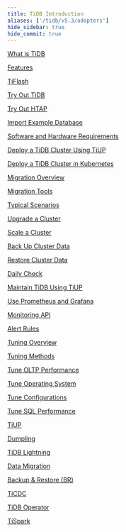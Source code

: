 ```yaml
---
title: TiDB Introduction
aliases: ['/tidb/v5.3/adopters']
hide_sidebar: true
hide_commit: true
---
```


<LearningPathContainer platform="tidb" title="TiDB" subTitle="TiDB is an open-source NewSQL database that supports Hybrid Transactional and Analytical Processing (HTAP) workloads. Find the guide, samples, and references you need to use TiDB.">

<LearningPath label="Learn" icon="cloud1">

[What is TiDB](https://docs.pingcap.com/tidb/v5.3/overview)

[Features](https://docs.pingcap.com/tidb/v5.3/basic-features)

[TiFlash](https://docs.pingcap.com/tidb/v5.3/tiflash-overview)

</LearningPath>

<LearningPath label="Try" icon="cloud5">

[Try Out TiDB](https://docs.pingcap.com/tidb/v5.3/quick-start-with-tidb)

[Try Out HTAP](https://docs.pingcap.com/tidb/v5.3/quick-start-with-htap)

[Import Example Database](https://docs.pingcap.com/tidb/v5.3/import-example-data)

</LearningPath>

<LearningPath label="Deploy" icon="deploy">

[Software and Hardware Requirements](https://docs.pingcap.com/tidb/v5.3/hardware-and-software-requirements)

[Deploy a TiDB Cluster Using TiUP](https://docs.pingcap.com/tidb/v5.3/production-deployment-using-tiup)

[Deploy a TiDB Cluster in Kubernetes](https://docs.pingcap.com/tidb/v5.3/tidb-in-kubernetes)

</LearningPath>

<LearningPath label="Migrate" icon="cloud3">

[Migration Overview](https://docs.pingcap.com/tidb/v5.3/migration-overview)

[Migration Tools](https://docs.pingcap.com/tidb/v5.3/migration-tools)

[Typical Scenarios](https://docs.pingcap.com/tidb/v5.3/migrate-aurora-to-tidb)

</LearningPath>

<LearningPath label="Maintain" icon="maintain">

[Upgrade a Cluster](https://docs.pingcap.com/tidb/v5.3/upgrade-tidb-using-tiup)

[Scale a Cluster](https://docs.pingcap.com/tidb/v5.3/scale-tidb-using-tiup)

[Back Up Cluster Data](https://docs.pingcap.com/tidb/v5.3/br-usage-backup)

[Restore Cluster Data](https://docs.pingcap.com/tidb/v5.3/br-usage-restore)

[Daily Check](https://docs.pingcap.com/tidb/v5.3/daily-check)

[Maintain TiDB Using TiUP](https://docs.pingcap.com/tidb/v5.3/maintain-tidb-using-tiup)

</LearningPath>

<LearningPath label="Monitor" icon="cloud6">

[Use Prometheus and Grafana](https://docs.pingcap.com/tidb/v5.3/tidb-monitoring-framework)

[Monitoring API](https://docs.pingcap.com/tidb/v5.3/tidb-monitoring-api)

[Alert Rules](https://docs.pingcap.com/tidb/v5.3/alert-rules)

</LearningPath>

<LearningPath label="Tune" icon="tidb-cloud-tune">

[Tuning Overview](https://docs.pingcap.com/tidb/v5.3/performance-tuning-overview)

[Tuning Methods](https://docs.pingcap.com/tidb/v5.3/performance-tuning-methods)

[Tune OLTP Performance](https://docs.pingcap.com/tidb/v5.3/performance-tuning-practices)

[Tune Operating System](https://docs.pingcap.com/tidb/v5.3/tune-operating-system)

[Tune Configurations](https://docs.pingcap.com/tidb/v5.3/configure-memory-usage)

[Tune SQL Performance](https://docs.pingcap.com/tidb/v5.3/sql-tuning-overview)

</LearningPath>

<LearningPath label="Tools" icon="doc7">

[TiUP](https://docs.pingcap.com/tidb/v5.3/tiup-overview)

[Dumpling](https://docs.pingcap.com/tidb/v5.3/dumpling-overview)

[TiDB Lightning](https://docs.pingcap.com/tidb/v5.3/tidb-lightning-overview)

[Data Migration](https://docs.pingcap.com/tidb/v5.3/dm-overview)

[Backup & Restore (BR)](https://docs.pingcap.com/tidb/v5.3/backup-and-restore-overview)

[TiCDC](https://docs.pingcap.com/tidb/v5.3/ticdc-overview)

[TiDB Operator](https://docs.pingcap.com/tidb/v5.3/tidb-operator-overview)

[TiSpark](https://docs.pingcap.com/tidb/v5.3/tispark-overview)

</LearningPath>

</LearningPathContainer>
